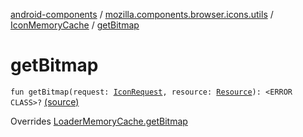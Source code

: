 [android-components](../../index.md) / [mozilla.components.browser.icons.utils](../index.md) / [IconMemoryCache](index.md) / [getBitmap](./get-bitmap.md)

# getBitmap

`fun getBitmap(request: `[`IconRequest`](../../mozilla.components.browser.icons/-icon-request/index.md)`, resource: `[`Resource`](../../mozilla.components.browser.icons/-icon-request/-resource/index.md)`): <ERROR CLASS>?` [(source)](https://github.com/mozilla-mobile/android-components/blob/master/components/browser/icons/src/main/java/mozilla/components/browser/icons/utils/IconMemoryCache.kt#L34)

Overrides [LoaderMemoryCache.getBitmap](../../mozilla.components.browser.icons.loader/-memory-icon-loader/-loader-memory-cache/get-bitmap.md)

